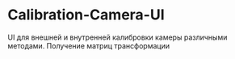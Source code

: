 # Calibration-Camera-UI
UI для внешней и внутренней калибровки камеры различными методами. Получение матриц трансформации
